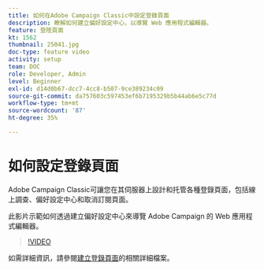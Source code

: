 ```yaml
---
title: 如何在Adobe Campaign Classic中設定登錄頁面
description: 瞭解如何建立偏好設定中心，以導覽 Web 應用程式編輯器。
feature: 登陸頁面
kt: 1562
thumbnail: 25041.jpg
doc-type: feature video
activity: setup
team: DOC
role: Developer, Admin
level: Beginner
exl-id: d14d0b67-dcc7-4cc8-b507-9ce389234c09
source-git-commit: da757603c597453ef6b7195329b5b44ab6e5c77d
workflow-type: tm+mt
source-wordcount: '87'
ht-degree: 35%

---
```


# 如何設定登錄頁面

Adobe Campaign Classic可讓您在其伺服器上設計和托管各種登錄頁面，包括線上調查、偏好設定中心和取消訂閱頁面。

此影片示範如何透過建立偏好設定中心來導覽 Adobe Campaign 的 Web 應用程式編輯器。

>[!VIDEO](https://video.tv.adobe.com/v/25041?quality=12)

如需詳細資訊，請參閱[建立登錄頁面](https://experienceleague.adobe.com/docs/campaign-classic/using/designing-content/editing-html-content/creating-a-landing-page.html)的相關詳細檔案。
